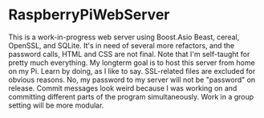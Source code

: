 # RaspberryPiWebServer
This is a work-in-progress web server using Boost.Asio Beast, cereal, OpenSSL, and SQLite. 
It's in need of several more refactors, and the password calls, HTML and CSS are not final. 
Note that I'm self-taught for pretty much everything. 
My longterm goal is to host this server from home on my Pi. 
Learn by doing, as I like to say. SSL-related files are excluded for obvious reasons. 
No, my password to my server will not be "password" on release.
Commit messages look weird because I was working on and committing different parts of the program simultaneously.
Work in a group setting will be more modular.
